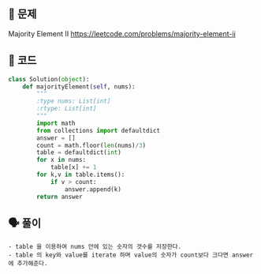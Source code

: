 ## 🚨 문제
Majority Element II https://leetcode.com/problems/majority-element-ii

## 🧩 코드

```python
class Solution(object):
    def majorityElement(self, nums):
        """
        :type nums: List[int]
        :rtype: List[int]
        """
        import math
        from collections import defaultdict
        answer = []
        count = math.floor(len(nums)/3)
        table = defaultdict(int)
        for x in nums:
            table[x] += 1
        for k,v in table.items():
            if v > count:
                answer.append(k)
        return answer
```

## 🗣 풀이
```
- table 을 이용하여 nums 안에 있는 숫자의 갯수를 저장한다.
- table 의 key와 value를 iterate 하며 value의 숫자가 count보다 크다면 answer에 추가해준다.
```
